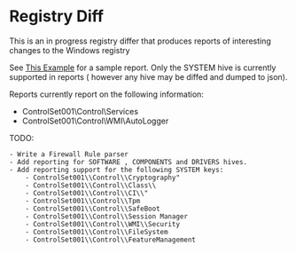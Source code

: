 # Registry Diff


This is an in progress registry differ that produces reports of interesting changes  to the Windows registry



See [This Example](SYSTEM_WIN11.md) for a sample report. Only the SYSTEM hive is currently supported in reports ( however any hive may be diffed and dumped to json).

Reports currently report on the following information:

- ControlSet001\\Control\\Services
- ControlSet001\\Control\\WMI\\AutoLogger

TODO:

    - Write a Firewall Rule parser
    - Add reporting for SOFTWARE , COMPONENTS and DRIVERS hives.
    - Add reporting support for the following SYSTEM keys:
        - ControlSet001\\Control\\Cryptography"
        - ControlSet001\\Control\\Class\\
        - ControlSet001\\Control\\CI\\"
        - ControlSet001\\Control\\Tpm
        - ControlSet001\\Control\\SafeBoot
        - ControlSet001\\Control\\Session Manager
        - ControlSet001\\Control\\WMI\\Security
        - ControlSet001\\Control\\FileSystem
        - ControlSet001\\Control\\FeatureManagement
